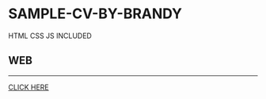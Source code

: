 # SAMPLE-CV-BY-BRANDY
HTML CSS JS INCLUDED 
## WEB
---
[CLICK HERE](https://jon-brandy.github.io/SAMPLE-CV-BY-BRANDY/)
